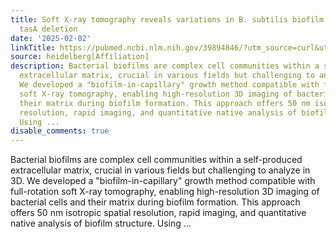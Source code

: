 ```yaml
---
title: Soft X-ray tomography reveals variations in B. subtilis biofilm structure upon
  tasA deletion
date: '2025-02-02'
linkTitle: https://pubmed.ncbi.nlm.nih.gov/39894846/?utm_source=curl&utm_medium=rss&utm_campaign=pubmed-2&utm_content=1FakS-2QOkCT8HsMOQP1bCRQ4YzyumYOmxmF0moLsQ3dFB1E9V&fc=20220326224207&ff=20250203170930&v=2.18.0.post9+e462414
source: heidelberg[Affiliation]
description: Bacterial biofilms are complex cell communities within a self-produced
  extracellular matrix, crucial in various fields but challenging to analyze in 3D.
  We developed a "biofilm-in-capillary" growth method compatible with full-rotation
  soft X-ray tomography, enabling high-resolution 3D imaging of bacterial cells and
  their matrix during biofilm formation. This approach offers 50 nm isotropic spatial
  resolution, rapid imaging, and quantitative native analysis of biofilm structure.
  Using ...
disable_comments: true
---
```

Bacterial biofilms are complex cell communities within a self-produced extracellular matrix, crucial in various fields but challenging to analyze in 3D. We developed a "biofilm-in-capillary" growth method compatible with full-rotation soft X-ray tomography, enabling high-resolution 3D imaging of bacterial cells and their matrix during biofilm formation. This approach offers 50 nm isotropic spatial resolution, rapid imaging, and quantitative native analysis of biofilm structure. Using ...